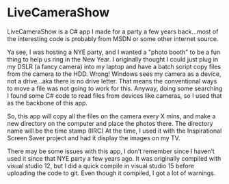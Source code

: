 # LiveCameraShow
LiveCameraShow is a C# app I made for a party a few years back...most of the interesting code is probably from MSDN or some other internet source.

Ya see, I was hosting a NYE party, and I wanted a "photo booth" to be a fun thing to help us ring in the New Year. I originally thought I could just plug in my DSLR (a fancy camera) into my laptop and have a batch script copy files from the camera to the HDD. Wrong! Windows sees my camera as a device, not a drive...aka there is no drive letter. That means the conventional ways to move a file was not going to work for this. Anyway, doing some searching I found some C# code to read files from devices like cameras, so I used that as the backbone of this app. 

So, this app will copy all the files on the camera every X mins, and make a new directory on the computer and place the photos there. The directory name will be the time stamp (IIRC) At the time, I used it with the Inspirational Screen Saver project and had it display the images on my TV.

There may be some issues with this app, I don’t remember since I haven’t used it since that NYE party a few years ago.
It was originally compiled with visual studio 12, but I did a quick compile in visual studio 15 before uploading the code to git. Even though it compiled, I got a lot of warnings.
